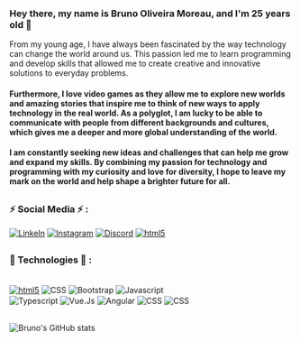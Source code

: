 

<h3> Hey there, my name is Bruno Oliveira Moreau, and I'm 25 years old 👋 </h3

<h4> From my young age, I have always been fascinated by the way technology can change the world around us. This passion led me to learn programming and develop skills that allowed me to create creative and innovative solutions to everyday problems.</h4>

<h4> Furthermore, I love video games as they allow me to explore new worlds and amazing stories that inspire me to think of new ways to apply technology in the real world. As a polyglot, I am lucky to be able to communicate with people from different backgrounds and cultures, which gives me a deeper and more global understanding of the world.</h4>

<h4> I am constantly seeking new ideas and challenges that can help me grow and expand my skills. By combining my passion for technology and programming with my curiosity and love for diversity, I hope to leave my mark on the world and help shape a brighter future for all.</h4>

 ##
 
 <h3> ⚡ Social Media ⚡ : </h3> 
 
<div style ="display: inline_block">
<a href="https://www.linkedin.com/in/bruno-moreau-171584211/"><img align ="center" src="https://img.shields.io/badge/LinkedIn-0077B5?style=for-the-badge&logo=linkedin&logoColor=white" alt ="LinkeIn"></a>
<a href="https://www.instagram.com/whosbart/"><img align ="center" src="https://img.shields.io/badge/Instagram-E4405F?style=for-the-badge&logo=instagram&logoColor=white" alt ="Instagram"></a>
<a href="https://discord.com/channels/brunoolv#9795"><img align ="center" src="https://img.shields.io/badge/Discord-7289DA?style=for-the-badge&logo=discord&logoColor=white" alt ="Discord"></a>
<a href="https://steamcommunity.com/profiles/76561198094172734/"><img align ="center" src="https://img.shields.io/badge/Steam-000000?style=for-the-badge&logo=steam&logoColor=white" alt ="html5"></a>
</div>

##

<h3> 🚀 Technologies  🚀  : </h3> 
<div style ="display: inline_block"> <br/>
<a href="https://www.w3schools.com">
 <img align ="center" src="https://img.shields.io/badge/HTML5-E34F26?style=for-the-badge&logo=html5&logoColor=white" alt ="html5"></a>
<img align ="center" src="https://img.shields.io/badge/CSS3-1572B6?style=for-the-badge&logo=css3&logoColor=white" alt ="CSS">
<img align ="center" src="https://img.shields.io/badge/Bootstrap-563D7C?style=for-the-badge&logo=bootstrap&logoColor=white" alt ="Bootstrap">
<img align ="center" src="https://img.shields.io/badge/JavaScript-F7DF1E?style=for-the-badge&logo=javascript&logoColor=black" alt ="Javascript">
 <br>
<img align ="center" src="https://img.shields.io/badge/TypeScript-007ACC?style=for-the-badge&logo=typescript&logoColor=white" alt ="Typescript">
<img align ="center" src="https://img.shields.io/badge/Vue.js-35495E?style=for-the-badge&logo=vue.js&logoColor=4FC08D" alt ="Vue.Js">
<img align ="center" src="https://img.shields.io/badge/Angular-DD0031?style=for-the-badge&logo=angular&logoColor=white" alt ="Angular">
<img align ="center" src="https://img.shields.io/badge/MySQL-00000F?style=for-the-badge&logo=mysql&logoColor=white" alt ="CSS">
<img align ="center" src="https://img.shields.io/badge/PHP-777BB4?style=for-the-badge&logo=php&logoColor=white  " alt ="CSS">
</div>
<br>

![Bruno's GitHub stats](https://github-readme-stats.vercel.app/api?username=brumo97&show_icons=true&theme=transparent)

<!-- ### Some stats 🚀 : 

![Bruno's GitHub stats](https://github-readme-stats.vercel.app/api/top-langs/?username=brumo97&theme=blue-green) -->
